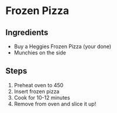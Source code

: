 # Frozen Pizza

## Ingredients
* Buy a Heggies Frozen Pizza (your done)
* Munchies on the side

## Steps
1. Preheat oven to 450
2. Insert frozen pizza
3. Cook for 10-12 minutes
4. Remove from oven and slice it up!

